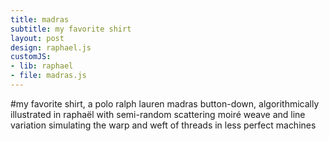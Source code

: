 ```yaml
---
title: madras
subtitle: my favorite shirt
layout: post
design: raphael.js
customJS:
- lib: raphael
- file: madras.js
---
```


#my favorite shirt, a polo ralph lauren madras button-down, algorithmically illustrated in raphaël with semi-random scattering moiré weave and line variation simulating the warp and weft of threads in less perfect machines